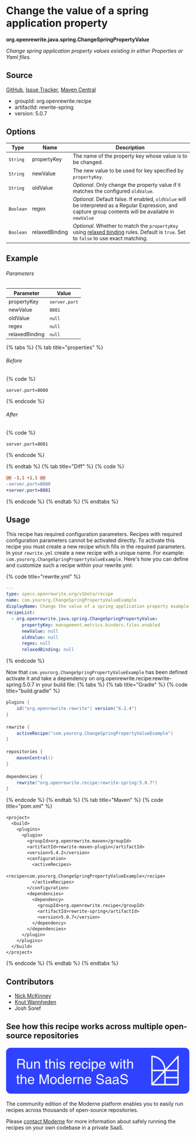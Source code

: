 # Change the value of a spring application property

**org.openrewrite.java.spring.ChangeSpringPropertyValue**

_Change spring application property values existing in either Properties or Yaml files._

## Source

[GitHub](https://github.com/openrewrite/rewrite-spring/blob/main/src/main/java/org/openrewrite/java/spring/ChangeSpringPropertyValue.java), [Issue Tracker](https://github.com/openrewrite/rewrite-spring/issues), [Maven Central](https://central.sonatype.com/artifact/org.openrewrite.recipe/rewrite-spring/5.0.7/jar)

* groupId: org.openrewrite.recipe
* artifactId: rewrite-spring
* version: 5.0.7

## Options

| Type | Name | Description |
| -- | -- | -- |
| `String` | propertyKey | The name of the property key whose value is to be changed. |
| `String` | newValue | The new value to be used for key specified by `propertyKey`. |
| `String` | oldValue | *Optional*. Only change the property value if it matches the configured `oldValue`. |
| `Boolean` | regex | *Optional*. Default false. If enabled, `oldValue` will be interpreted as a Regular Expression, and capture group contents will be available in `newValue` |
| `Boolean` | relaxedBinding | *Optional*. Whether to match the `propertyKey` using [relaxed binding](https://docs.spring.io/spring-boot/docs/2.5.6/reference/html/features.html#features.external-config.typesafe-configuration-properties.relaxed-binding) rules. Default is `true`. Set to `false` to use exact matching. |

## Example

###### Parameters
| Parameter | Value |
| -- | -- |
|propertyKey|`server.port`|
|newValue|`8081`|
|oldValue|`null`|
|regex|`null`|
|relaxedBinding|`null`|


{% tabs %}
{% tab title="properties" %}

###### Before
{% code %}
```properties
server.port=8080
```
{% endcode %}

###### After
{% code %}
```properties
server.port=8081
```
{% endcode %}

{% endtab %}
{% tab title="Diff" %}
{% code %}
```diff
@@ -1,1 +1,1 @@
-server.port=8080
+server.port=8081
```
{% endcode %}
{% endtab %}
{% endtabs %}


## Usage

This recipe has required configuration parameters. Recipes with required configuration parameters cannot be activated directly. To activate this recipe you must create a new recipe which fills in the required parameters. In your `rewrite.yml` create a new recipe with a unique name. For example: `com.yourorg.ChangeSpringPropertyValueExample`.
Here's how you can define and customize such a recipe within your rewrite.yml:

{% code title="rewrite.yml" %}
```yaml
---
type: specs.openrewrite.org/v1beta/recipe
name: com.yourorg.ChangeSpringPropertyValueExample
displayName: Change the value of a spring application property example
recipeList:
  - org.openrewrite.java.spring.ChangeSpringPropertyValue:
      propertyKey: management.metrics.binders.files.enabled
      newValue: null
      oldValue: null
      regex: null
      relaxedBinding: null
```
{% endcode %}

Now that `com.yourorg.ChangeSpringPropertyValueExample` has been defined activate it and take a dependency on org.openrewrite.recipe:rewrite-spring:5.0.7 in your build file:
{% tabs %}
{% tab title="Gradle" %}
{% code title="build.gradle" %}
```groovy
plugins {
    id("org.openrewrite.rewrite") version("6.2.4")
}

rewrite {
    activeRecipe("com.yourorg.ChangeSpringPropertyValueExample")
}

repositories {
    mavenCentral()
}

dependencies {
    rewrite("org.openrewrite.recipe:rewrite-spring:5.0.7")
}
```
{% endcode %}
{% endtab %}
{% tab title="Maven" %}
{% code title="pom.xml" %}
```markup
<project>
  <build>
    <plugins>
      <plugin>
        <groupId>org.openrewrite.maven</groupId>
        <artifactId>rewrite-maven-plugin</artifactId>
        <version>5.4.2</version>
        <configuration>
          <activeRecipes>
            <recipe>com.yourorg.ChangeSpringPropertyValueExample</recipe>
          </activeRecipes>
        </configuration>
        <dependencies>
          <dependency>
            <groupId>org.openrewrite.recipe</groupId>
            <artifactId>rewrite-spring</artifactId>
            <version>5.0.7</version>
          </dependency>
        </dependencies>
      </plugin>
    </plugins>
  </build>
</project>
```
{% endcode %}
{% endtab %}
{% endtabs %}

## Contributors
* [Nick McKinney](mailto:mckinneynicholas@gmail.com)
* [Knut Wannheden](mailto:knut@moderne.io)
* Josh Soref


## See how this recipe works across multiple open-source repositories

[![Moderne Link Image](/.gitbook/assets/ModerneRecipeButton.png)](https://app.moderne.io/recipes/org.openrewrite.java.spring.ChangeSpringPropertyValue)

The community edition of the Moderne platform enables you to easily run recipes across thousands of open-source repositories.

Please [contact Moderne](https://moderne.io/product) for more information about safely running the recipes on your own codebase in a private SaaS.
